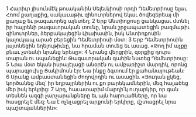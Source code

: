 1 Հարիւր յիսունմէկ թուականին Սելեւկիոսի որդի Դեմետրիոսը ելաւ Հռոմ քաղաքից, սակաւաթիւ զինուորներով եկաւ ծովեզերեայ մի քաղաք եւ թագաւորեց այնտեղ: 2 Երբ Անտիոքոսը ցանկացաւ մտնել իր հայրենի թագաւորական տունը, նրան շրջապատեցին բազմաթիւ զինուորներ, ձերբակալեցին Լիւսիասին, իսկ Անտիոքոսին կալուկապ արած բերեցին Դեմետրիոսի մօտ: 3 Երբ Դեմետրիոսին յայտնեցին եղելութիւնը, նա հրաման տուեց եւ ասաց. «Թող իմ աչքը բնաւ չտեսնի նրանց երեսը»: 4 Նրանց վերցրին, զօրքից դուրս տարան ու սպանեցին: Թագաւորական գահին նստեց Դեմետրիոսը: 5 Նրա մօտ եկան իսրայէլացի անօրէն ու ամբարիշտ մարդիկ, որոնց պարագլուխը Յակիմոսն էր: Նա ինքը ձգտում էր քահանայութեան: 6 Սրանք ամբաստանեցին ժողովրդին ու ասացին. «Յուդան լլկեց, կործանեց մեզ՝ իր եղբայրներին ու քո բարեկամներին, մեզ հալածեց մեր իսկ երկրից: 7 Արդ, հաւատարիմ մարդի՛կ ուղարկիր, որ գան տեսնեն ազգի չարչարանքները եւ այն հարուածները, որ նա հասցրել է մեզ: Նա է ոչնչացրել արքունի երկիրը, վշտացրել նրա պաշտպաններին»:
